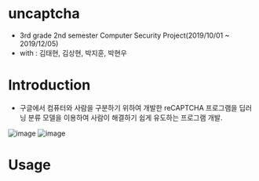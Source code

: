 # uncaptcha
+ 3rd grade 2nd semester Computer Security Project(2019/10/01 ~ 2019/12/05)
+ with : 김태현, 김상현, 박지훈, 박현우

# Introduction
+ 구글에서 컴퓨터와 사람을 구분하기 위하여 개발한 reCAPTCHA 프로그램을 딥러닝 분류 모델을 이용하여 사람이 해결하기 쉽게 유도하는 프로그램 개발.

![image](https://user-images.githubusercontent.com/62137510/92397263-809b3b00-f161-11ea-87d4-d6671050c294.png)
![image](https://user-images.githubusercontent.com/62137510/92397280-8729b280-f161-11ea-9364-cf4cbb81b828.png)

# Usage
